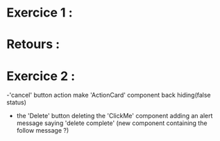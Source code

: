 # Exercice 1 :

<!-- -Commit et push les changements faits hier -->

<!-- - Créer un nouveau composant HeaderTitle dans un fichier séparé -->
<!-- - Appliquer un style au titre pour avoir le texte en couleur "Aliceblue" et de taille 1.6rem -->
<!-- - Passer un children à ce composant pour y mettre le titre -->

<!-- - Utiliser ce composant à la place du h1 dans le composant ActionCard (celui qui affiche "Are you sure ?") -->


# Retours : 

 <!-- - 1: Le dossier clickMeCard est mal nommé, il devrait avoir une majuscule
 - 2: Dans le fichier de style `ClickMeCard.module.css`  -> Ca sert a rien de prefix toutes les classes avec le nom du composant
 - 3: Dans `App.tsx` -> Tu peux auto-close le tag du composant ClickMe si il n'a pas de children. -->

 # Exercice 2 :

 <!-- - Passer le useState conter dans le bouton click me (le supprimer du bouton delete) -->

 <!-- - show 'ActionCard' when the 'ClickMe' button is true -->

 -'cancel' button action make 'ActionCard' component back hiding(false status) 
 
 - the 'Delete' button deleting the 'ClickMe' component adding an alert message saying 'delete complete' (new component containing the follow message ?)